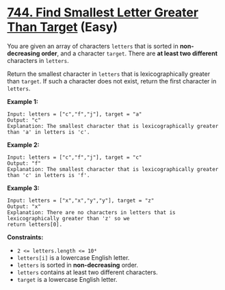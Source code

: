 # [744. Find Smallest Letter Greater Than Target][link] (Easy)

[link]: https://leetcode.com/problems/find-smallest-letter-greater-than-target/

You are given an array of characters `letters` that is sorted in **non-decreasing order**, and a
character `target`. There are **at least two different** characters in `letters`.

Return the smallest character in  `letters` that is lexicographically greater than  `target`. If
such a character does not exist, return the first character in `letters`.

**Example 1:**

```
Input: letters = ["c","f","j"], target = "a"
Output: "c"
Explanation: The smallest character that is lexicographically greater than 'a' in letters is 'c'.
```

**Example 2:**

```
Input: letters = ["c","f","j"], target = "c"
Output: "f"
Explanation: The smallest character that is lexicographically greater than 'c' in letters is 'f'.
```

**Example 3:**

```
Input: letters = ["x","x","y","y"], target = "z"
Output: "x"
Explanation: There are no characters in letters that is lexicographically greater than 'z' so we
return letters[0].
```

**Constraints:**

- `2 <= letters.length <= 10⁴`
- `letters[i]` is a lowercase English letter.
- `letters` is sorted in **non-decreasing** order.
- `letters` contains at least two different characters.
- `target` is a lowercase English letter.

